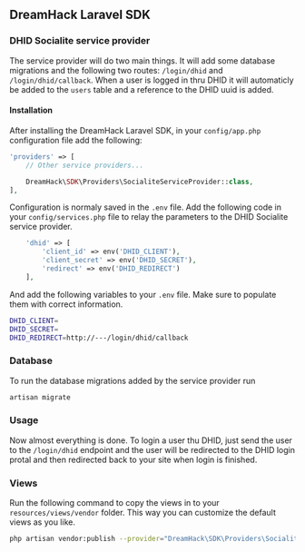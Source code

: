 ## DreamHack Laravel SDK

### DHID Socialite service provider
The service provider will do two main things. It will add some database migrations and the following two routes: `/login/dhid` and `/login/dhid/callback`. 
When a user is logged in thru DHID it will automaticly be added to the `users` table and a reference to the DHID uuid is added.

#### Installation
After installing the DreamHack Laravel SDK, in your `config/app.php` configuration file add the following:

```php
'providers' => [
    // Other service providers...

	DreamHack\SDK\Providers\SocialiteServiceProvider::class,
],
```
Configuration is normaly saved in the `.env` file. Add the following code in your `config/services.php` file to relay the parameters to the DHID Socialite service provider.

```php
    'dhid' => [
        'client_id' => env('DHID_CLIENT'),
        'client_secret' => env('DHID_SECRET'),
        'redirect' => env('DHID_REDIRECT')
    ],  
```
And add the following variables to your `.env` file. Make sure to populate them with correct information. 

```bash
DHID_CLIENT=
DHID_SECRET=
DHID_REDIRECT=http://---/login/dhid/callback
```

### Database
To run the database migrations added by the service provider run

```bash
artisan migrate
```

### Usage
Now almost everything is done. 
To login a user thu DHID, just send the user to the `/login/dhid` endpoint and the user will be redirected to the DHID login protal and then redirected back to your site when login is finished.

### Views
Run the following command to copy the views in to your `resources/views/vendor` folder. This way you can customize the default views as you like.

```bash
php artisan vendor:publish --provider="DreamHack\SDK\Providers\SocialiteServiceProvider"
```
